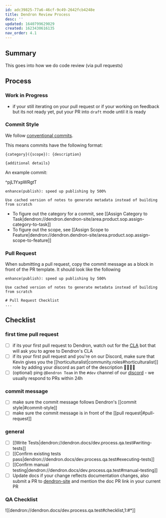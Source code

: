 ```yaml
---
id: adc39825-77a6-46cf-9c49-2642fcb4248e
title: Dendron Review Process
desc: ''
updated: 1640799629029
created: 1623430616135
nav_order: 4.1
---
```


## Summary

This goes into how we do code review (via pull requests)

## Process

### Work in Progress
- if your still iterating on your pull request or if your working on feedback but its not ready yet, put your PR into `draft` mode until it is ready

### Commit Style

We follow [conventional commits](https://www.conventionalcommits.org/en/v1.0.0/).

This means commits have the following format:

```
{category}({scope}): {description}

{additional details}
```

An example commit:

^pjL1YxpWRgtT
``` 
enhance(publish): speed up publishing by 500%

Use cached version of notes to generate metadata instead of building from scratch
```

* To figure out the category for a commit, see [[Assign Category to Task|dendron://dendron.dendron-site/area.product.sop.assign-category-to-task]]
* To figure out the scope, see [[Assign Scope to Feature|dendron://dendron.dendron-site/area.product.sop.assign-scope-to-feature]]

### Pull Request
When submitting a pull request, copy the commit message as a block in front of the PR template. It should look like the following

```
enhance(publish): speed up publishing by 500%

Use cached version of notes to generate metadata instead of building from scratch

# Pull Request Checklist
...
```

## Checklist

### first time pull request
- [ ] if its your first pull request to Dendron, watch out for the [CLA](https://en.wikipedia.org/wiki/Contributor_License_Agreement) bot that will ask you to agree to Dendron's CLA
- [ ] if its your first pull request and you're on our Discord, make sure that Kevin gives you the [[horticulturalist|community.roles#horticulturalist]] role by adding your discord as part of the description  👨‍🌾👩‍🌾
- [ ] (optional) ping `@Dendron Team` in the `#dev` channel of our [discord](https://discord.gg/AE3NRw9) - we usually respond to PRs within 24h

### commit message
- [ ] make sure the commit message follows Dendron's [[commit style|#commit-style]]
- [ ] make sure the commit message is in front of the [[pull request|#pull-request]]

### general
- [ ] [[Write Tests|dendron://dendron.docs/dev.process.qa.test#writing-tests]] 
- [ ] [[Confirm existing tests pass|dendron://dendron.docs/dev.process.qa.test#executing-tests]]
- [ ] [[Confirm manual testing|dendron://dendron.docs/dev.process.qa.test#manual-testing]] 
- [ ] Update docs 
  if your change reflects documentation changes, also submit a PR to [dendron-site](https://github.com/dendronhq/dendron-site) and mention the doc PR link in your current PR

### QA Checklist
![[dendron://dendron.docs/dev.process.qa.test#checklist,1:#*]]

